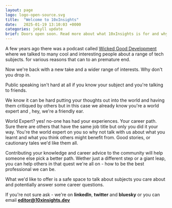 ```yaml
---
layout: page
logo: logo-open-source.svg
title:  "Welcome to 10xInsights"
date:   2025-01-19 13:10:03 +0000
categories: jekyll update
brief: Doors open soon. Read more about what 10xInsights is for and why we started it.
---
```


A few years ago there was a podcast called [Wicked Good Development](/wicked.html) where we talked to many cool and interesting people about a range of tech subjects.
for various reasons that can to an premature end.

Now we're back with a new take and a wider range of interests.  Why don't you drop in.


Public speaking isn't hard at all if you know your subject and you're talking to friends.

We know it can be hard putting your thoughts out into the world and having them critiqued by others but in this case we already know you're a world expert and , hey, we're a friendly ear.


World Expert?  yes! no-one has had your experiences.  Your career path.  Sure there are others that have the same job title but only you did it your way. You're the world expert on you so why not talk with us about what you learnt and what you think others might benefit from. Good stories, or cautionary tales we'd like them all.


Contributing your knowledge and career advice to the community will help someone else pick a better path. Wether just a different step or a giant leap, you can help others in that quest we're all on - how to be the best professional we can be.

What we'd like to offer is a safe space to talk about subjects you care about and potentially answer some career questions.

If you're not sure ask - we're on **linkedIn**, **twitter** and **bluesky** or you can email **editor@10xinsights.dev**

